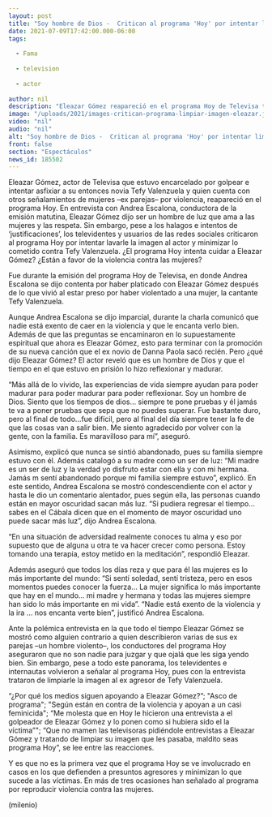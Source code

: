 ```yaml
---
layout: post
title: "Soy hombre de Dios -  Critican al programa 'Hoy' por intentar limpiar la imagen de Eleazar Gómez"
date: 2021-07-09T17:42:00.000-06:00
tags:
  
  - Fama
  
  - television
  
  - actor
  
author: nil
description: "Eleazar Gómez reapareció en el programa Hoy de Televisa tras haber estado preso por violentar a su ex pareja; televidentes e internautas se lanzaron contra la emisión y Andrea Escalona por intentar limpiar su imagen. "
image: "/uploads/2021/images-critican-programa-limpiar-imagen-eleazar.jpg"
video: "nil"
audio: "nil"
alt: "Soy hombre de Dios -  Critican al programa 'Hoy' por intentar limpiar la imagen de Eleazar Gómez"
front: false
section: "Espectáculos"
news_id: 185502
---
```


Eleazar Gómez, actor de Televisa que estuvo encarcelado por golpear e intentar asfixiar a su entonces novia Tefy Valenzuela y quien cuenta con otros señalamientos de mujeres –ex parejas– por violencia, reapareció en el programa Hoy. En entrevista con Andrea Escalona, conductora de la emisión matutina, Eleazar Gómez dijo ser un hombre de luz que ama a las mujeres y las respeta. Sin embargo, pese a los halagos e intentos de ‘justificaciones’, los televidentes y usuarios de las redes sociales criticaron al programa Hoy por intentar lavarle la imagen al actor y minimizar lo cometido contra Tefy Valenzuela. ¿El programa Hoy intenta cuidar a Eleazar Gómez? ¿Están a favor de la violencia contra las mujeres? 

Fue durante la emisión del programa Hoy de Televisa, en donde Andrea Escalona se dijo contenta por haber platicado con Eleazar Gómez después de lo que vivió al estar preso por haber violentado a una mujer, la cantante Tefy Valenzuela. 

Aunque Andrea Escalona se dijo imparcial, durante la charla comunicó que nadie está exento de caer en la violencia y que le encanta verlo bien. Además de que las preguntas se encaminaron en lo supuestamente espiritual que ahora es Eleazar Gómez, esto para terminar con la promoción de su nueva canción que el ex novio de Danna Paola sacó recién. Pero ¿qué dijo Eleazar Gómez? El actor reveló que es un hombre de Dios y que el tiempo en el que estuvo en prisión lo hizo reflexionar y madurar. 

“Más allá de lo vivido, las experiencias de vida siempre ayudan para poder madurar para poder madurar para poder reflexionar. Soy un hombre de Dios. Siento que los tiempos de dios… siempre te pone pruebas y él jamás te va a poner pruebas que sepa que no puedes superar. Fue bastante duro, pero al final de todo…fue difícil, pero al final del día siempre tener la fe de que las cosas van a salir bien. Me siento agradecido por volver con la gente, con la familia. Es maravilloso para mí”, aseguró. 

Asimismo, explicó que nunca se sintió abandonado, pues su familia siempre estuvo con él. Además catalogó a su madre como un ser de luz: “Mi madre es un ser de luz y la verdad yo disfruto estar con ella y con mi hermana. Jamás m sentí abandonado porque mi familia siempre estuvo”, explicó. En este sentido, Andrea Escalona se mostró condescendiente con el actor y hasta le dio un comentario alentador, pues según ella, las personas cuando están en mayor oscuridad sacan más luz. “Si pudiera regresar el tiempo… sabes en el Cábala dicen que en el momento de mayor oscuridad uno puede sacar más luz”, dijo Andrea Escalona. 

“En una situación de adversidad realmente conoces tu alma y eso por supuesto que de alguna u otra te va hacer crecer como persona. Estoy tomando una terapia, estoy metido en la meditación”, respondió Eleazar. 

Además aseguró que todos los días reza y que para él las mujeres es lo más importante del mundo: “Si sentí soledad, sentí tristeza, pero en esos momentos puedes conocer la fuerza… La mujer significa lo más importante que hay en el mundo… mi madre y hermana y todas las mujeres siempre han sido lo más importante en mi vida”. “Nadie está exento de la violencia y la ira … nos encanta verte bien”, justificó Andrea Escalona.

Ante la polémica entrevista en la que todo el tiempo Eleazar Gómez se mostró como alguien contrario a quien describieron varias de sus ex parejas –un hombre violento–, los conductores del programa Hoy aseguraron que no son nadie para juzgar y que ojalá que les siga yendo bien. Sin embargo, pese a todo este panorama, los televidentes e internautas volvieron a señalar al programa Hoy, pues con la entrevista trataron de limpiarle la imagen al ex agresor de Tefy Valenzuela. 

“¿Por qué los medios siguen apoyando a Eleazar Gómez?”; "Asco de programa"; "Según están en contra de la violencia y apoyan a un casi feminicida"; “Me molesta que en Hoy le hicieron una entrevista a el golpeador de Eleazar Gómez y lo ponen como si hubiera sido el la víctima”";  “Que no mamen las televisoras pidiéndole entrevistas a Eleazar Gómez y tratando de limpiar su imagen que les pasaba, maldito seas programa Hoy”, se lee entre las reacciones.  

Y es que no es la primera vez que el programa Hoy se ve involucrado en casos en los que defienden a presuntos agresores y minimizan lo que sucede a las víctimas. En más de tres ocasiones han señalado al programa por reproducir violencia contra las mujeres. 

(milenio)